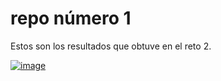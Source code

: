 # repo número 1

Estos son los resultados que obtuve en el reto 2.


<a href='https://postimg.cc/14jFr5cZ' target='_blank'><img src='https://i.postimg.cc/14jFr5cZ/image.png' border='0' alt='image' height=´300%´ width=´300%´/></a>
